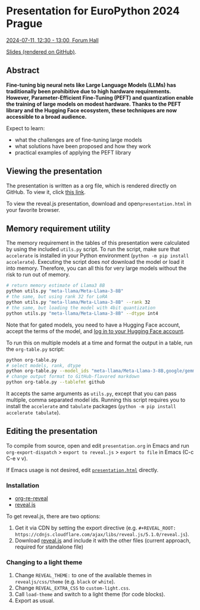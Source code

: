 # Presentation for EuroPython 2024 Prague

[2024-07-11, 12:30 - 13:00, Forum Hall](https://ep2024.europython.eu/session/fine-tuning-large-models-on-local-hardware)

[Slides (rendered on GitHub)](https://github.com/BenjaminBossan/presentations/blob/master/2024-07-11-europython/presentation.org).

## Abstract

**Fine-tuning big neural nets like Large Language Models (LLMs) has traditionally been prohibitive due to high hardware requirements. However, Parameter-Efficient Fine-Tuning (PEFT) and quantization enable the training of large models on modest hardware. Thanks to the PEFT library and the Hugging Face ecosystem, these techniques are now accessible to a broad audience.**

Expect to learn:

- what the challenges are of fine-tuning large models
- what solutions have been proposed and how they work
- practical examples of applying the PEFT library

## Viewing the presentation

The presentation is written as a org file, which is rendered directly on GitHub. To view it, click [this link](https://github.com/BenjaminBossan/presentations/blob/master/2024-07-11-europython/presentation.org).

To view the reveal.js presentation, download and open`presentation.html` in your favorite browser.

## Memory requirement utility

The memory requirement in the tables of this presentation were calculated by using the included `utils.py` script. To run the script, make sure that `accelerate` is installed in your Python environment (`python -m pip install accelerate`). Executing the script does _not_ download the model or load it into memory. Therefore, you can all this for very large models without the risk to run out of memory.

```bash
# return memory estimate of Llama3 8B
python utils.py "meta-llama/Meta-Llama-3-8B"
# the same, but using rank 32 for LoRA
python utils.py "meta-llama/Meta-Llama-3-8B" --rank 32
# the same, but loading the model with 4bit quantization
python utils.py "meta-llama/Meta-Llama-3-8B" --dtype int4
```

Note that for gated models, you need to have a Hugging Face account, accept the terms of the model, and [log in to your Hugging Face account](https://huggingface.co/docs/huggingface_hub/en/quick-start#login-command).

To run this on multiple models at a time and format the output in a table, run the `org-table.py` script:

```bash
python org-table.py
# select models, rank, dtype
python org-table.py --model_ids "meta-llama/Meta-Llama-3-8B,google/gemma-2-9b" --rank 32 --dtype int4
# change output format to GitHub-flavored markdown
python org-table.py --tablefmt github
```

It accepts the same arguments as `utils.py`, except that you can pass multiple, comma separated model ids. Running this script requires you to install the `accelerate` and `tabulate` packages (`python -m pip install accelerate tabulate`).

## Editing the presentation

To compile from source, open and edit `presentation.org` in Emacs and run `org-export-dispatch` > `export to reveal.js` > `export to file` in Emacs (C-c C-e v v).

If Emacs usage is not desired, edit [`presentation.html`](https://github.com/BenjaminBossan/presentations/blob/main/2023-09-14-pydata/presentation.html) directly.

### Installation

* [org-re-reveal](https://gitlab.com/oer/org-re-reveal)
* [reveal.js](https://github.com/hakimel/reveal.js)

To get reveal.js, there are two options:

1. Get it via CDN by setting the export directive (e.g. `#+REVEAL_ROOT:
   https://cdnjs.cloudflare.com/ajax/libs/reveal.js/5.1.0/reveal.js`).
2. Download
   [reveal.js](https://github.com/hakimel/reveal.js/releases/tag/5.1.0)
   and include it with the other files (current approach, required for standalone file)

### Changing to a light theme

1. Change `REVEAL_THEME:` to one of the available themes in `revealjs/css/theme` (e.g. `black` or `white`).
2. Change `REVEAL_EXTRA_CSS` to `custom-light.css`.
3. Call `load-theme` and switch to a light theme (for code blocks).
4. Export as usual.
